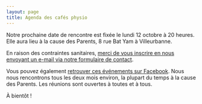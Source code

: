 ```yaml
---
layout: page
title: Agenda des cafés physio
---
```


Notre prochaine date de rencontre est fixée le lundi 12 octobre à 20 heures. Elle aura lieu à la cause des Parents, 8 rue Bat Yam à Villeurbanne.

En raison des contraintes sanitaires, [merci de vous inscrire en nous envoyant un e-mail via notre formulaire de contact](https://choisirsonaccouchement.com/contact/).

Vous pouvez également [retrouver ces événements sur Facebook](https://www.facebook.com/groups/CafesPhysio/events/). Nous nous rencontrons tous les deux mois environ, la plupart du temps à la cause des Parents. Les réunions sont ouvertes à toutes et à tous.

À bientôt !
